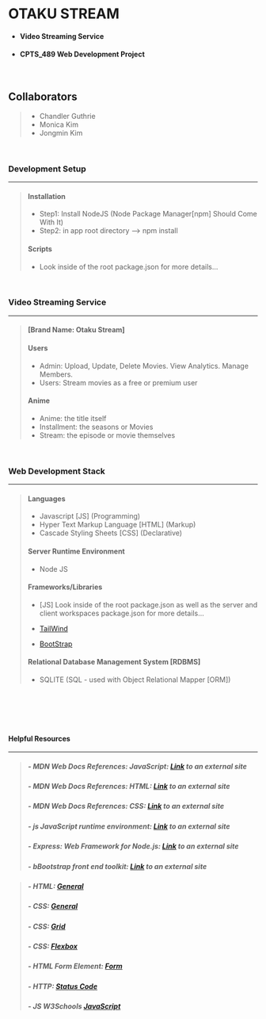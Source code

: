 # OTAKU STREAM 
- #### Video Streaming Service
- #### CPTS_489 Web Development Project

<br>

## Collaborators

> - Chandler Guthrie  
> - Monica Kim
> - Jongmin Kim 

<br>

### Development Setup

---
>
> #### Installation
>
> - Step1: Install NodeJS (Node Package Manager[npm] Should Come With It)
> - Step2: in app root directory --> npm install
>
>
> #### Scripts
>
> - Look inside of the root package.json for more details...

<br>

### Video Streaming Service

---
>
> #### [Brand Name: Otaku Stream]
> #### Users
> - Admin: Upload, Update, Delete Movies. View Analytics. Manage Members.
> - Users: Stream movies as a free or premium user
> #### Anime
> - Anime: the title itself
> - Installment: the seasons or Movies
> - Stream: the episode or movie themselves

<br>

### Web Development Stack

---
>
> #### Languages
>
> - Javascript [JS] (Programming)
> - Hyper Text Markup Language [HTML] (Markup)
> - Cascade Styling Sheets [CSS] (Declarative)
>
> #### Server Runtime Environment
>
> - Node JS
>
> #### Frameworks/Libraries
>
> - [JS] Look inside of the root package.json as well as the server and client workspaces package.json for more details...
>
> - [TailWind](https://tailwindcss.com/)
> - [BootStrap](https://getbootstrap.com/)
> 
> #### Relational Database Management System [RDBMS] 
>
> - SQLITE (SQL - used with Object Relational Mapper [ORM])
>

<br>
<br>
<br>
<br>

#### Helpful Resources

---

> ##### - MDN Web Docs References: JavaScript: [Link](https://developer.mozilla.org/en-US/docs/Web/JavaScript) to an external site
>
> ##### - MDN Web Docs References: HTML: [Link](https://developer.mozilla.org/en-US/docs/Web/HTML) to an external site
>
> ##### - MDN Web Docs References: CSS: [Link](https://developer.mozilla.org/en-US/docs/Web/CSS) to an external site
>
> ##### - js JavaScript runtime environment: [Link](https://nodejs.org/en/docs) to an external site
>
> ##### - Express: Web Framework for Node.js: [Link](https://expressjs.com/en/4x/api.html) to an external site
>
> ##### - bBootstrap front end toolkit: [Link](https://getbootstrap.com/docs/5.2/getting-started/introduction) to an external site

> ##### - HTML: [General](https://www.w3.org/html/)
>
> ##### - CSS: [General](https://www.w3schools.com/Css/)
>
> ##### - CSS: [Grid](https://gridbyexample.com/)  
>
> ##### - CSS: [Flexbox](https://css-tricks.com/snippets/css/a-guide-to-flexbox/)
>
> ##### - HTML Form Element: [Form](https://developer.mozilla.org/en-US/docs/Web/HTML/Reference/Elements/form)
>
> ##### - HTTP: [Status Code](https://developer.mozilla.org/en-US/docs/Web/HTTP/Reference/Status)
>
> ##### - JS W3Schools [JavaScript](https://www.w3schools.com/Js/js_htmldom_document.asp)
